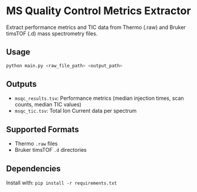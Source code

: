 # MS Quality Control Metrics Extractor

Extract performance metrics and TIC data from Thermo (.raw) and Bruker timsTOF (.d) mass spectrometry files.

## Usage

```bash
python main.py <raw_file_path> <output_path>
```

## Outputs

- `msqc_results.tsv`: Performance metrics (median injection times, scan counts, median TIC values)
- `msqc_tic.tsv`: Total Ion Current data per spectrum

## Supported Formats

- Thermo `.raw` files
- Bruker timsTOF `.d` directories

## Dependencies

Install with: `pip install -r requirements.txt`
